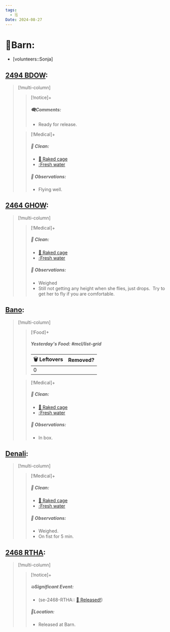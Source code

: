 ```yaml
---
tags:
  - 🗒️
Date: 2024-08-27
---
```


# 🏡Barn:
- [volunteers::Sonja]

## [2494 BDOW](../RARE%20Birds/2494%20BDOW.md):
> [!multi-column]
>
>> [!notice]+
>> ##### 🗨️Comments:
>> - Ready for release.
>
>> [!Medical]+
>>##### 🫧 Clean:
>>- [🧹 Raked cage](../Admin/Codes/Raked%20cage.md)
>>- [💧Fresh water](../Admin/Codes/Fresh%20water.md)
>>
>> ##### 🔭 Observations:
>> - Flying well.

## [2464 GHOW](../RARE%20Birds/2464%20GHOW.md):
> [!multi-column]
>
>> [!Medical]+
>>##### 🫧 Clean:
>>- [🧹 Raked cage](../Admin/Codes/Raked%20cage.md)
>>- [💧Fresh water](../Admin/Codes/Fresh%20water.md)
>>
>> ##### 🔭 Observations:
>> - Weighed
>> - Still not getting any height when she flies, just drops.  Try to get her to fly if you are comfortable.

## [Bano](../RARE%20Birds/Ed%20Birds/Bano.md):
> [!multi-column]
>
>> [!Food]+
>> ##### Yesterday's Food: #mcl/list-grid
>> |🗑️ Leftovers| Removed?
>> |---|---|
>>|0|
>>
>
>> [!Medical]+
>>##### 🫧 Clean:
>>- [🧹 Raked cage](../Admin/Codes/Raked%20cage.md)
>>- [💧Fresh water](../Admin/Codes/Fresh%20water.md)
>>
>> ##### 🔭 Observations:
>> - In box.

## [Denali](../RARE%20Birds/Ed%20Birds/Denali.md):
> [!multi-column]
>
>> [!Medical]+
>>##### 🫧 Clean:
>>- [🧹 Raked cage](../Admin/Codes/Raked%20cage.md)
>>- [💧Fresh water](../Admin/Codes/Fresh%20water.md)
>>
>> ##### 🔭 Observations:
>> - Weighed.
>> - On fist for 5 min.

## [2468 RTHA](../RARE%20Birds/2468%20RTHA.md):
> [!multi-column]
>
>> [!notice]+
>> ##### 💥Significant Event:
>>- (se-2468-RTHA:: [🥳 Released!](../Admin/Codes/Released!.md))
>>
>> ##### 📍Location:
>>- Released at Barn.
>>

